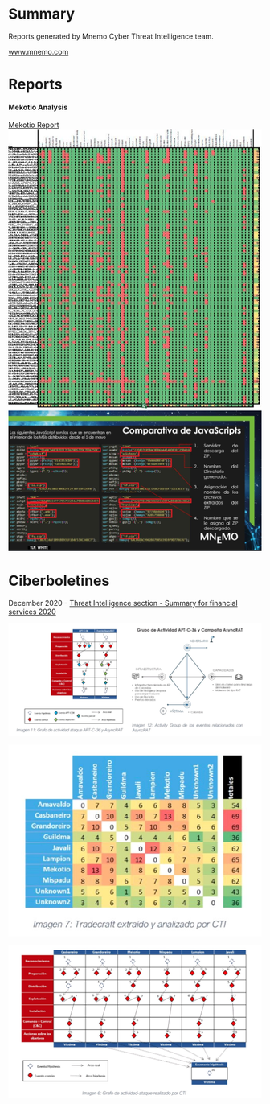 # Summary
Reports generated by Mnemo Cyber Threat Intelligence team.

www.mnemo.com

# Reports

#### Mekotio Analysis
[Mekotio Report](https://github.com/CTI-Mnemo/Reports/blob/main/Mekotio_Report/CTI-MNEMO_Mekotio_Analysis.pdf)
![alt text](https://github.com/CTI-Mnemo/Reports/blob/main/Images/CTI-MNEMO_MekotioDetections.JPG "VT Detections")
![alt text](https://github.com/CTI-Mnemo/Reports/blob/main/Images/CTI-MNEMO_MekotioJS.JPG "Mekotio JS Analysis")



# Ciberboletines
December 2020 - [Threat Intelligence section - Summary for financial services 2020](https://github.com/CTI-Mnemo/Reports/blob/main/Ciberbolet%C3%ADn-December-2020/1620532317824.pdf)


![alt text](https://github.com/CTI-Mnemo/Reports/blob/main/Images/image_51b237ef-8c82-4c68-a9b4-7c156f7fa69e20210513_101636.jpg "Activity Group")

![alt text](https://github.com/CTI-Mnemo/Reports/blob/main/Images/image_d6cf6049-9183-4a0a-8d5c-a1baf85456b820210513_101639.jpg "Shared techniques heat map")

![alt text](https://github.com/CTI-Mnemo/Reports/blob/main/Images/image_ea5e6efd-4bca-4316-bdb5-1dc9c9c4f66620210513_101640.jpg "Activity-Attack Graph")

